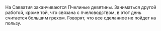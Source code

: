 На Савватия заканчиваются Пчелиные девятины. Заниматься другой работой, кроме той, что связана с пчеловодством, в этот день считается большим грехом. Говорят, что все сделанное не пойдет на пользу.
